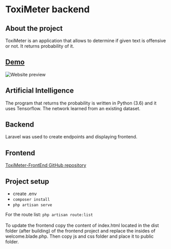 # ToxiMeter backend

## About the project
ToxiMeter is an application that allows to determine if given text is offensive or not. It returns probability of it. 

## [Demo](https://www.toxic.polarlooptheory.pl)

![Website preview](https://i.imgur.com/7cAFmsk.png)

## Artificial Intelligence
The program that returns the probability is written in Python (3.6) and it uses Tensorflow. The network learned from an existing dataset.

## Backend
Laravel was used to create endpoints and displaying frontend.

## Frontend
[ToxiMeter-FrontEnd GitHub repository](https://github.com/Talorvi/ToxiMeter-FrontEnd)

## Project setup
- create .env
- ```composer install```
- ```php artisan serve```

For the route list: ```php artisan route:list```<br /> <br />
To update the frontend copy the content of index.html located in the dist folder (after building) of the frontend project and replace
the insides of welcome.blade.php. Then copy js and css folder and place it to public folder.
